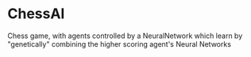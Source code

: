 # ChessAI
Chess game, with agents controlled by a NeuralNetwork which learn by "genetically" combining the higher scoring agent's Neural Networks
